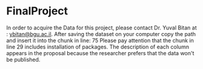 # FinalProject
In order to acquire the Data for this project, please contact Dr. Yuval Bitan at : ybitan@bgu.ac.il.
After saving the dataset on your computer copy the path and insert it into the chunk in line: 75
Please pay attention that the chunk in line 29 includes installation of packages.
The description of each column appears in the proposal because the researcher prefers that the data won't be published.

